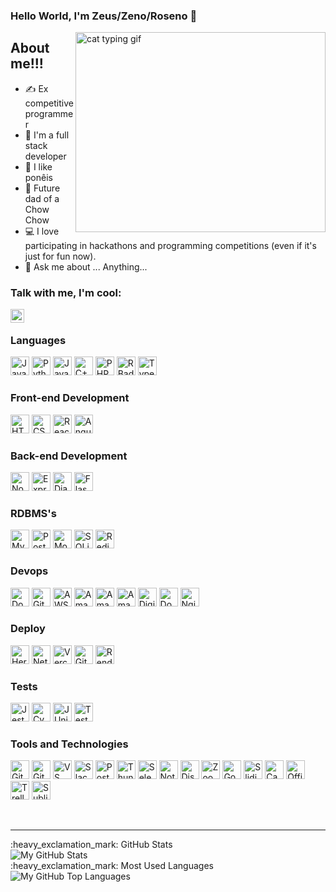 ### Hello World, I'm Zeus/Zeno/Roseno  👋
 <img align="right" alt="cat typing gif" src="https://c.tenor.com/y2JXkY1pXkwAAAAM/cat-computer.gif" width="400" height="320" />

## About me!!!
- ✍  Ex competitive programmer
- 🦖 I'm a full stack developer
- 🐎 I like ponêis
- 🐶 Future dad of a Chow Chow
- 💻 I love participating in hackathons and programming competitions (even if it's just for fun now).
- 💬 Ask me about ... Anything...

### Talk with me, I'm cool:
[<img align="left" alt="Zeuszinho | LinkedIn" width="22px" src="https://cdn.jsdelivr.net/npm/simple-icons@v3/icons/linkedin.svg" />][linkedin]

<br />

### Languages 
  <p>
  <img src="https://img.shields.io/badge/javascript-%23323330.svg?style=for-the-badge&logo=javascript&logoColor=%23F7DF1E" alt="JavaScript Badge" height="30px">
  <img src="https://img.shields.io/badge/python-%233776AB.svg?style=for-the-badge&logo=python&logoColor=white" alt="Python Badge" height="30px">
  <img src="https://img.shields.io/badge/java-%23007396.svg?style=for-the-badge&logo=java&logoColor=white" alt="Java Badge" height="30px">
  <img src="https://img.shields.io/badge/c++-%2300599C.svg?style=for-the-badge&logo=c%2B%2B&logoColor=white" alt="C++ Badge" height="30px">
  <img src="https://img.shields.io/badge/php-%23777BB4.svg?style=for-the-badge&logo=php&logoColor=white" alt="PHP Badge" height="30px">
  <img src="https://img.shields.io/badge/R-%23276DC3.svg?style=for-the-badge&logo=r&logoColor=white" alt="R Badge" height="30px">
  <img src="https://img.shields.io/badge/typescript-%23007ACC.svg?style=for-the-badge&logo=typescript&logoColor=white" alt="TypeScript Badge" height="30px">
</p>

### Front-end Development
  <p>
   <img src="https://img.shields.io/badge/HTML-%23E34F26.svg?style=for-the-badge&logo=html5&logoColor=white" alt="HTML Badge" height="30px">
   <img src="https://img.shields.io/badge/CSS-%231572B6.svg?style=for-the-badge&logo=css3&logoColor=white" alt="CSS Badge" height="30px">
   <img src="https://img.shields.io/badge/React-%2361DAFB.svg?style=for-the-badge&logo=react&logoColor=white" alt="React Badge" height="30px">
   <img src="https://img.shields.io/badge/Angular-%23DD0031.svg?style=for-the-badge&logo=angular&logoColor=white" alt="Angular Badge" height="30px">
  </p>

### Back-end Development
  <p>
  <img src="https://img.shields.io/badge/Node.js-%23339933.svg?style=for-the-badge&logo=node.js&logoColor=white" alt="Node.js Badge" height="30px">
  <img src="https://img.shields.io/badge/Express.js-%23000000.svg?style=for-the-badge&logo=express&logoColor=white" alt="Express.js Badge" height="30px">
  <img src="https://img.shields.io/badge/Django-%23092E20.svg?style=for-the-badge&logo=django&logoColor=white" alt="Django Badge" height="30px">
  <img src="https://img.shields.io/badge/Flask-%23000.svg?style=for-the-badge&logo=flask&logoColor=white" alt="Flask Badge" height="30px">
</p>

### RDBMS's
  <p>
   <img src="https://img.shields.io/badge/MySQL-%2300f.svg?style=for-the-badge&logo=mysql&logoColor=white" alt="MySQL Badge" height="30px">
   <img src="https://img.shields.io/badge/PostgreSQL-%23336791.svg?style=for-the-badge&logo=postgresql&logoColor=white" alt="PostgreSQL Badge" height="30px">
   <img src="https://img.shields.io/badge/MongoDB-%2347A248.svg?style=for-the-badge&logo=mongodb&logoColor=white" alt="MongoDB Badge" height="30px">
   <img src="https://img.shields.io/badge/SQLite-%2307405e.svg?style=for-the-badge&logo=sqlite&logoColor=white" alt="SQLite Badge" height="30px">
   <img src="https://img.shields.io/badge/Redis-%23DC382D.svg?style=for-the-badge&logo=redis&logoColor=white" alt="Redis Badge" height="30px">
   
 </p>
 
### Devops

<p>
 <img src="https://img.shields.io/badge/Docker-%232496ED.svg?style=for-the-badge&logo=docker&logoColor=white" alt="Docker Badge" height="30px">
 <img src="https://img.shields.io/badge/GitLab-%23FCA121.svg?style=for-the-badge&logo=gitlab&logoColor=white" alt="GitLab Badge" height="30px">
 <img src="https://img.shields.io/badge/AWS%20DevOps-%23FF9900.svg?style=for-the-badge&logo=amazon-aws&logoColor=white" alt="AWS DevOps Badge" height="30px">
<img src="https://img.shields.io/badge/Amazon%20S3-%23FF9900.svg?style=for-the-badge&logo=amazon-s3&logoColor=white" alt="Amazon S3 Badge" height="30px">
<img src="https://img.shields.io/badge/Amazon%20EC2-%23FF9900.svg?style=for-the-badge&logo=amazon-ec2&logoColor=white" alt="Amazon EC2 Badge" height="30px">
<img src="https://img.shields.io/badge/Amazon%20RDS-%23FF9900.svg?style=for-the-badge&logo=amazon-rds&logoColor=white" alt="Amazon RDS Badge" height="30px">
 <img src="https://img.shields.io/badge/DigitalOcean-%230167ff.svg?style=for-the-badge&logo=digitalocean&logoColor=white" alt="DigitalOcean Badge" height="30px">
 <img src="https://img.shields.io/badge/Docker%20Compose-%230db7ed.svg?style=for-the-badge&logo=docker&logoColor=white" alt="Docker Compose Badge" height="30px">
 <img src="https://img.shields.io/badge/Nginx-%23009639.svg?style=for-the-badge&logo=nginx&logoColor=white" alt="Nginx Badge" height="30px">
</p>

### Deploy
<p>
 <img src="https://img.shields.io/badge/Heroku-%23430098.svg?style=for-the-badge&logo=heroku&logoColor=white" alt="Heroku Badge" height="30px">
 <img src="https://img.shields.io/badge/Netlify-%23000000.svg?style=for-the-badge&logo=netlify&logoColor=white" alt="Netlify Badge" height="30px">
 <img src="https://img.shields.io/badge/Vercel-%23000000.svg?style=for-the-badge&logo=vercel&logoColor=white" alt="Vercel Badge" height="30px">
 <img src="https://img.shields.io/badge/GitHub%20Pages-%23327FC7.svg?style=for-the-badge&logo=github&logoColor=white" alt="GitHub Pages Badge" height="30px
 <img src="https://img.shields.io/badge/Render-%23000000.svg?style=for-the-badge&logo=render&logoColor=white" alt="Render Badge" height="30px">
 <img src="https://img.shields.io/badge/Render-%23000000.svg?style=for-the-badge&logo=render&logoColor=white" alt="Render Badge" height="30px">
</p>

### Tests
<p>
<img src="https://img.shields.io/badge/Jest-%23C21325.svg?style=for-the-badge&logo=jest&logoColor=white" alt="Jest Badge" height="30px">
<img src="https://img.shields.io/badge/Cypress-%23000000.svg?style=for-the-badge&logo=cypress&logoColor=white" alt="Cypress Badge" height="30px">
<img src="https://img.shields.io/badge/JUnit-%23007296.svg?style=for-the-badge&logo=junit&logoColor=white" alt="JUnit Badge" height="30px">
<img src="https://img.shields.io/badge/TestCafe-%231674B1.svg?style=for-the-badge&logo=testcafe&logoColor=white" alt="TestCafe Badge" height="30px">
</p>
                                                                                                                  
### Tools and Technologies
<p>
 <img src="https://img.shields.io/badge/Git-%23F05032.svg?style=for-the-badge&logo=git&logoColor=white" alt="Git Badge" height="30px">
 <img src="https://img.shields.io/badge/GitHub-%23181717.svg?style=for-the-badge&logo=github&logoColor=white" alt="GitHub Badge" height="30px">
 <img src="https://img.shields.io/badge/VS%20Code-%23007ACC.svg?style=for-the-badge&logo=visual-studio-code&logoColor=white" alt="VS Code Badge" height="30px">
 <img src="https://img.shields.io/badge/Slack-%234A154B.svg?style=for-the-badge&logo=slack&logoColor=white" alt="Slack Badge" height="30px">
 <img src="https://img.shields.io/badge/Postman-%23FF6C37.svg?style=for-the-badge&logo=postman&logoColor=white" alt="Postman Badge" height="30px">
<img src="https://img.shields.io/badge/ThunderClient-%23323330.svg?style=for-the-badge&logo=thunderclient&logoColor=white" alt="ThunderClient Badge" height="30px">
 <img src="https://img.shields.io/badge/Selenium-%2312100E.svg?style=for-the-badge&logo=selenium&logoColor=white" alt="Selenium Badge" height="30px">
 <img src="https://img.shields.io/badge/Notion-%23000000.svg?style=for-the-badge&logo=notion&logoColor=white" alt="Notion Badge" height="30px">
 <img src="https://img.shields.io/badge/Discord-%237289DA.svg?style=for-the-badge&logo=discord&logoColor=white" alt="Discord Badge" height="30px">
 <img src="https://img.shields.io/badge/Zoom-%232D8CFF.svg?style=for-the-badge&logo=zoom&logoColor=white" alt="Zoom Badge" height="30px">
 <img src="https://img.shields.io/badge/Google%20Meet-%234285F4.svg?style=for-the-badge&logo=google-meet&logoColor=white" alt="Google Meet Badge" height="30px">
<img src="https://img.shields.io/badge/Slidio-%230081B4.svg?style=for-the-badge&logo=slidio&logoColor=white" alt="Slidio Badge" height="30px">
<img src="https://img.shields.io/badge/Canvas-%23FF1D00.svg?style=for-the-badge&logo=canvas&logoColor=white" alt="Canvas Badge" height="30px">
<img src="https://img.shields.io/badge/Office-%23D83B01.svg?style=for-the-badge&logo=microsoft-office&logoColor=white" alt="Office Badge" height="30px">
<img src="https://img.shields.io/badge/Trello-%23026AA7.svg?style=for-the-badge&logo=trello&logoColor=white" alt="Trello Badge" height="30px">
<img src="https://img.shields.io/badge/Sublime%20Text-%23FF9800.svg?style=for-the-badge&logo=sublime-text&logoColor=white" alt="Sublime Text Badge" height="30px">
</p>
<br />

---
  <summary>:heavy_exclamation_mark: GitHub Stats</summary>

  <img align="bottom" alt="My GitHub Stats" src="https://github-readme-stats.vercel.app/api?username=sZeuSz&show_icons=true&hide_border=true" />


  <summary>:heavy_exclamation_mark: Most Used Languages</summary>

<img align="bottom" alt="My GitHub Top Languages" src="https://github-readme-stats.vercel.app/api/top-langs/?username=sZeuSz" />


[facebook]: https://www.facebook.com/zeus.silva.501/
[instagram]: https://www.instagram.com/zeno_exmpbjj/
[linkedin]: www.linkedin.com/in/roseno-silva
[driven]: https://www.driven.com.br/
